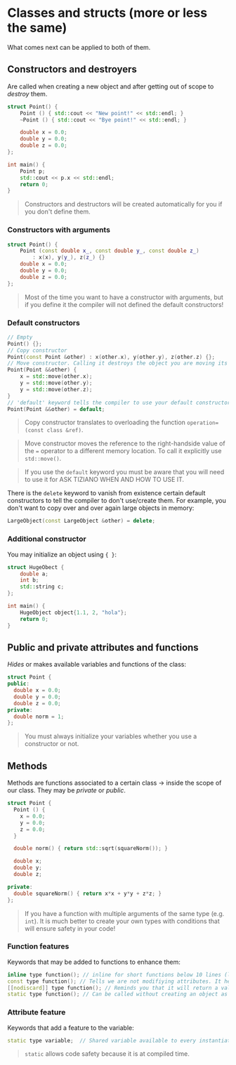 # Classes and structs (more or less the same)

What comes next can be applied to both of them.

## Constructors and destroyers

Are called when creating a new object and after getting out of scope to *destroy* them.

```cpp
struct Point() {
    Point () { std::cout << "New point!" << std::endl; }
    ~Point () { std::cout << "Bye point!" << std::endl; }

    double x = 0.0;
    double y = 0.0;
    double z = 0.0;
};

int main() {
    Point p;
    std::cout << p.x << std::endl;
    return 0;
}
```

> Constructors and destructors will be created automatically for you if you don't define them.

### Constructors with arguments

```cpp
struct Point() {
    Point (const double x_, const double y_, const double z_)
        : x(x), y(y_), z(z_) {}
    double x = 0.0;
    double y = 0.0;
    double z = 0.0;
};
```

> Most of the time you want to have a constructor with arguments, but if you define it the compiler will not defined the default constructors!

### Default constructors

```cpp
// Empty
Point() {};  
// Copy constructor
Point(const Point &other) : x(other.x), y(other.y), z(other.z) {};  
// Move constructor. Calling it destroys the object you are moving its content to a new memory location
Point(Point &&other) {
    x = std::move(other.x);
    y = std::move(other.y);
    y = std::move(other.z);
}
// 'default' keyword tells the compiler to use your default constructor (const a_,...) : a(a_),... to define the move operation
Point(Point &&other) = default; 
```

> Copy constructor translates to overloading the function `operation=(const class &ref)`.

> Move constructor moves the reference to the right-handside value of the `=` operator to a different memory location. To call it explicitly use `std::move()`.

> If you use the `default` keyword you must be aware that you will need to use it for ASK TIZIANO WHEN AND HOW TO USE IT.

There is the `delete` keyword to vanish from existence certain default constructors to tell the compiler to don't use/create them. For example, you don't want to copy over and over again large objects in memory:

```cpp
LargeObject(const LargeObject &other) = delete;
```

### Additional constructor

You may initialize an object using `{ }`:

```cpp
struct HugeObect {
    double a;
    int b;
    std::string c;
};

int main() {
    HugeObject object{1.1, 2, "hola"};
    return 0;
}
```

## Public and private attributes and functions

*Hides* or makes available variables and functions of the class:

```cpp
struct Point {
public:
  double x = 0.0;
  double y = 0.0;
  double z = 0.0;
private:
  double norm = 1;
};
```

> You must always initialize your variables whether you use a constructor or not.

## Methods

Methods are functions associated to a certain class -> inside the scope of our class. They may be *private* or *public*.

```cpp
struct Point {
  Point () {
    x = 0.0;
    y = 0.0;
    z = 0.0;
  }

  double norm() { return std::sqrt(squareNorm()); }

  double x;
  double y;
  double z;

private:
  double squareNorm() { return x*x + y*y + z*z; }
};
```

> If you have a function with multiple arguments of the same type (e.g. `int`). It is much better to create your own types with conditions that will ensure safety in your code!

### Function features

Keywords that may be added to functions to enhance them:

```cpp
inline type function(); // inline for short functions below 10 lines (look it up).
const type function(); // Tells we are not modifiying attributes. It helps the compiler to optimize the code.
[[nodiscard]] type function(); // Reminds you that it will return a value that shouldn't be lost.
static type function(); // Can be called without creating an object as in Class::function();
```

### Attribute feature

Keywords that add a feature to the variable:

```cpp
static type variable;  // Shared variable available to every instantiated object! It exists at compiled time.
```

> `static` allows code safety because it is at compiled time.
